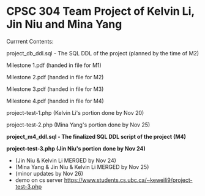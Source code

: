 # CPSC 304 Team Project of Kelvin Li, Jin Niu and Mina Yang


Currrent Contents:

project_db_ddl.sql - The SQL DDL of the project (planned by the time of M2)

Milestone 1.pdf (handed in file for M1)

Milestone 2.pdf (handed in file for M2)

Milestone 3.pdf (handed in file for M3)

Milestone 4.pdf (handed in file for M4)

project-test-1.php (Kelvin Li's portion done by Nov 20)

project-test-2.php (Mina Yang's portion done by Nov 25)

**project_m4_ddl.sql - The finalized SQL DDL script of the project (M4)**

**project-test-3.php (Jin Niu's portion done by Nov 24)**
 - (Jin Niu & Kelvin Li MERGED by Nov 24)
 - (Mina Yang & Jin Niu & Kelvin Li MERGED by Nov 25)
 - (minor updates by Nov 26)
 - demo on cs server https://www.students.cs.ubc.ca/~keweili9/project-test-3.php
